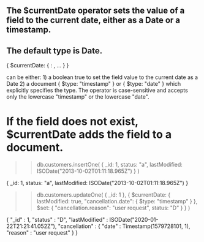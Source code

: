 ## The $currentDate operator sets the value of a field to the current date, either as a Date or a timestamp.

## The default type is Date.

{ $currentDate: { <field1>: <typeSpecification1>, ... } }

<typeSpecification> can be either:
    1) a boolean true to set the field value to the current date as a Date
    2) a document { $type: "timestamp" } or { $type: "date" } which explicitly specifies the type. The operator is case-sensitive and accepts only the lowercase "timestamp" or the lowercase "date".

# If the field does not exist, $currentDate adds the field to a document.

>> db.customers.insertOne(
      { _id: 1, status: "a", lastModified: ISODate("2013-10-02T01:11:18.965Z") }
   )

{ 
  _id: 1, 
  status: "a", 
  lastModified: ISODate("2013-10-02T01:11:18.965Z") 
}

>> db.customers.updateOne(
    { _id: 1 },
    {
      $currentDate: {
        lastModified: true,
        "cancellation.date": { $type: "timestamp" }
      },
      $set: {
       "cancellation.reason": "user request",
        status: "D"
    }
   }
   )

{
   "_id" : 1,
   "status" : "D",
   "lastModified" : ISODate("2020-01-22T21:21:41.052Z"),
   "cancellation" : {
      "date" : Timestamp(1579728101, 1),
      "reason" : "user request"
   }
}